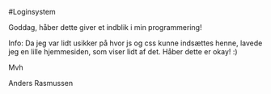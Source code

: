 #Loginsystem

Goddag,
håber dette giver et indblik i min programmering!

Info:
Da jeg var lidt usikker på hvor js og css kunne indsættes henne, lavede jeg en lille
hjemmesiden, som viser lidt af det. Håber dette er okay! :)

Mvh

Anders Rasmussen
